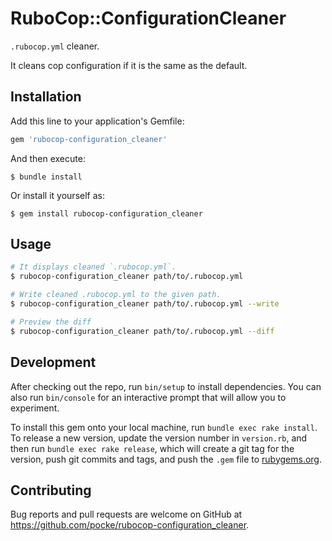 # RuboCop::ConfigurationCleaner

`.rubocop.yml` cleaner.

It cleans cop configuration if it is the same as the default.

## Installation

Add this line to your application's Gemfile:

```ruby
gem 'rubocop-configuration_cleaner'
```

And then execute:

    $ bundle install

Or install it yourself as:

    $ gem install rubocop-configuration_cleaner

## Usage

```bash
# It displays cleaned `.rubocop.yml`.
$ rubocop-configuration_cleaner path/to/.rubocop.yml

# Write cleaned .rubocop.yml to the given path.
$ rubocop-configuration_cleaner path/to/.rubocop.yml --write

# Preview the diff
$ rubocop-configuration_cleaner path/to/.rubocop.yml --diff
```

## Development

After checking out the repo, run `bin/setup` to install dependencies. You can also run `bin/console` for an interactive prompt that will allow you to experiment.

To install this gem onto your local machine, run `bundle exec rake install`. To release a new version, update the version number in `version.rb`, and then run `bundle exec rake release`, which will create a git tag for the version, push git commits and tags, and push the `.gem` file to [rubygems.org](https://rubygems.org).

## Contributing

Bug reports and pull requests are welcome on GitHub at https://github.com/pocke/rubocop-configuration_cleaner.

